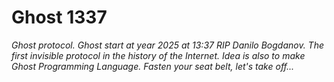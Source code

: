 # Ghost 1337
*Ghost protocol.* 
*Ghost start at year 2025 at 13:37 RIP Danilo Bogdanov.*
*The first invisible protocol in the history of the Internet.*
*Idea is also to make Ghost Programming Language.*
*Fasten your seat belt, let's take off...*
